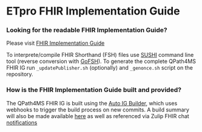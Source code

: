 # ETpro FHIR Implementation Guide

### Looking for the readable FHIR Implementation Guide?


Please visit [FHIR Implementation Guide](https://build.fhir.org/ig/helict/qpath4ms-ig/)

To interprete/compile FHIR Shorthand (FSH) files use [SUSHI](https://github.com/FHIR/sushi) command line tool
(reverse conversion with [GoFSH](https://github.com/FHIR/GoFSH)). To generate the complete QPath4MS FHIR IG run 
`_updatePublisher.sh` (optionally) and `_genonce.sh` script on the repository.

### How is the FHIR Implementation Guide built and provided?

The QPath4MS FHIR IG is built using the [Auto IG Builder](https://github.com/FHIR/auto-ig-builder), which
uses webhooks to trigger the build process on new commits. A build summary will also be made available 
[here](https://fhir.github.io/auto-ig-builder/builds.html) as well as referenced via Zulip FHIR chat 
[notifications](https://chat.fhir.org/#narrow/stream/179297-committers.2Fnotification/topic/ig-build)
